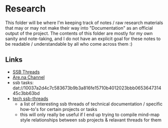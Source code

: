 Research
========

This folder will be where I'm keeping track of notes / raw research materials that may or may not make their way into "Documentation" as an official output of the project. The contents of this folder are mostly for my own sanity and note-taking, and I do not have an explicit goal for these notes to be readable / understandable by all who come across them :)

## Links

- [SSB Threads](ssb-threads.md)
- [Are.na Channel](https://www.are.na/cory-levinson/ssb-process-research)
- ssb tasks: dat://10037a2d4c7c583673b9b3a816fe15710b4012023bbb065364731445c3bb63bd 
- [tech ssb-threads](tech-reader-threads.md)
  - a list of interesting ssb threads of technical documentation / specific how-to's for certain projects or tasks
  - this will only really be useful if I end up trying to compile mind-map style relationships between ssb projects & relavant threads for them
